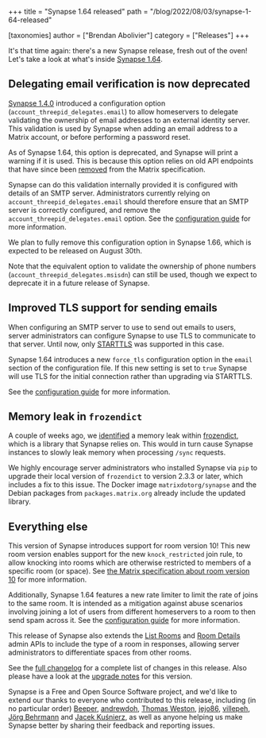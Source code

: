 +++
title = "Synapse 1.64 released"
path = "/blog/2022/08/03/synapse-1-64-released"

[taxonomies]
author = ["Brendan Abolivier"]
category = ["Releases"]
+++

It's that time again: there's a new Synapse release, fresh out of the oven!
Let's take a look at what's inside [Synapse
1.64](https://github.com/matrix-org/synapse/releases/tag/v1.64.0).

## Delegating email verification is now deprecated

[Synapse 1.4.0](https://github.com/matrix-org/synapse/releases/tag/v1.4.0)
introduced a configuration option (`account_threepid_delegates.email`) to allow
homeservers to delegate validating the ownership of email addresses to an
external identity server. This validation is used by Synapse when adding an
email address to a Matrix account, or before performing a password reset.

As of Synapse 1.64, this option is deprecated, and Synapse will print a warning
if it is used. This is because this option relies on old API endpoints that have
since been
[removed](https://spec.matrix.org/v1.3/changelog/#identity-service-api-1-1) from the
Matrix specification.

Synapse can do this validation internally provided it is configured with details
of an SMTP server. Administrators currently relying on
`account_threepid_delegates.email` should therefore ensure that an SMTP server
is correctly configured, and remove the `account_threepid_delegates.email`
option. See the [configuration
guide](https://matrix-org.github.io/synapse/v1.64/usage/configuration/config_documentation.html#email)
for more information.

We plan to fully remove this configuration option in Synapse 1.66, which is
expected to be released on August 30th.

Note that the equivalent option to validate the ownership of phone numbers
(`account_threepid_delegates.msisdn`) can still be used, though we expect to
deprecate it in a future release of Synapse.

## Improved TLS support for sending emails

When configuring an SMTP server to use to send out emails to users, server
administrators can configure Synapse to use TLS to communicate to that server.
Until now, only [STARTTLS](https://en.wikipedia.org/wiki/Opportunistic_TLS) was
supported in this case.

Synapse 1.64 introduces a new `force_tls` configuration option in the `email`
section of the configuration file. If this new setting is set to `true` Synapse
will use TLS for the initial connection rather than upgrading via STARTTLS.

See the [configuration
guide](https://matrix-org.github.io/synapse/v1.64/usage/configuration/config_documentation.html#email)
for more information.

## Memory leak in `frozendict`

A couple of weeks ago, we
[identified](https://github.com/Marco-Sulla/python-frozendict/issues/60) a
memory leak within [frozendict](https://pypi.org/project/frozendict/), which is
a library that Synapse relies on. This would in turn cause Synapse instances to
slowly leak memory when processing `/sync` requests.

We highly encourage server administrators who installed Synapse via `pip` to
upgrade their local version of `frozendict` to version 2.3.3 or later, which
includes a fix to this issue. The Docker image `matrixdotorg/synapse` and the
Debian packages from `packages.matrix.org` already include the updated library.

## Everything else

This version of Synapse introduces support for room version 10! This new room
version enables support for the new `knock_restricted` join rule, to allow
knocking into rooms which are otherwise restricted to members of a specific room
(or space). See [the Matrix specification about room version
10](https://spec.matrix.org/v1.3/rooms/v10/) for more information.

Additionally, Synapse 1.64 features a new rate limiter to limit the rate of joins to the same
room. It is intended as a mitigation against abuse scenarios involving joining a
lot of users from different homeservers to a room to then send spam across it.
See the [configuration
guide](https://matrix-org.github.io/synapse/latest/usage/configuration/config_documentation.html#rc_joins_per_room)
for more information.

This release of Synapse also extends the [List
Rooms](https://matrix-org.github.io/synapse/latest/admin_api/rooms.html#list-room-api)
and [Room
Details](https://matrix-org.github.io/synapse/latest/admin_api/rooms.html#room-details-api)
admin APIs to include the type of a room in responses, allowing server
administrators to differentiate spaces from other rooms.

See the [full
changelog](https://github.com/matrix-org/synapse/releases/tag/v1.64.0) for a
complete list of changes in this release. Also please have a look at the
[upgrade
notes](https://matrix-org.github.io/synapse/v1.64/upgrade#upgrading-to-v1640)
for this version.

Synapse is a Free and Open Source Software project, and we'd like to extend our
thanks to everyone who contributed to this release, including (in no particular
order) [Beeper](https://www.beeper.com/),
[andrewdoh](https://github.com/andrewdoh), [Thomas
Weston](https://github.com/thomasweston12), [jejo86](https://github.com/jejo86),
[villepeh](https://github.com/villepeh), [Jörg
Behrmann](https://github.com/behrmann) and [Jacek
Kuśnierz](https://github.com/Vetchu), as well as anyone helping us make Synapse
better by sharing their feedback and reporting issues.
